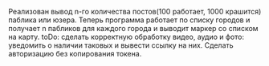 Реализован вывод n-го количества постов(100 работает, 1000 крашится) паблика или юзера. Теперь программа работает по списку городов и получает n пабликов для каждого города и выводит маркер со списком на карту. toDo: сделать корректную обработку видео, аудио и фото: уведомить о наличии таковых и вывести ссылку на них. Сделать авторизацию без копирования токена.
